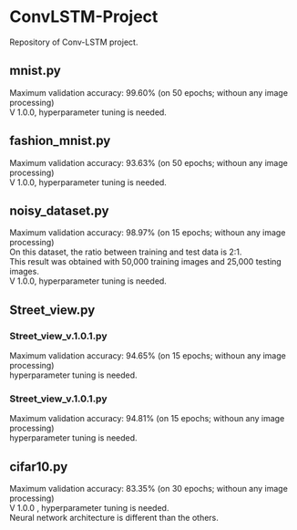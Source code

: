 # ConvLSTM-Project
Repository of Conv-LSTM project.

## mnist.py
Maximum validation accuracy: 99.60% (on 50 epochs; withoun any image processing)<br>
V 1.0.0, hyperparameter tuning is needed.

## fashion_mnist.py
Maximum validation accuracy: 93.63% (on 50 epochs; withoun any image processing)<br>
V 1.0.0, hyperparameter tuning is needed.

## noisy_dataset.py
Maximum validation accuracy: 98.97% (on 15 epochs; withoun any image processing)<br>
On this dataset, the ratio between training and test data is 2:1.<br>
This result was obtained with 50,000 training images and 25,000 testing images. <br>
V 1.0.0, hyperparameter tuning is needed.

## Street_view.py
### Street_view_v.1.0.1.py
Maximum validation accuracy: 94.65% (on 15 epochs; withoun any image processing)<br>
hyperparameter tuning is needed.
### Street_view_v.1.0.1.py
Maximum validation accuracy: 94.81% (on 15 epochs; withoun any image processing) <br>
hyperparameter tuning is needed.

## cifar10.py
Maximum validation accuracy: 83.35% (on 30 epochs; withoun any image processing) <br>
V 1.0.0 , hyperparameter tuning is needed.<br>
Neural network architecture is different than the others.
